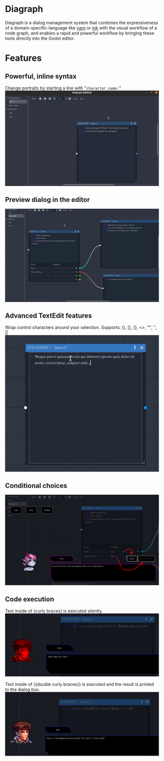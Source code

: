# Diagraph

Diagraph is a dialog management system that combines the expressiveness of a domain-specific-language like [yarn]() or [ink]() with the visual workflow of a node graph, and enables a rapid and powerful workflow by bringing these tools directly into the Godot editor.

# Features

## Powerful, inline syntax
Change portraits by starting a line with "`character_name:`"
![](/img/changing_portraits.gif)

## Preview dialog in the editor
![](/img/local_dialog_preview.gif)

## Advanced TextEdit features
Wrap control characters around your selection.
Supports: (), [], {}, <>, "", '', || 
![](/img/selection_wrap.gif)

## Conditional choices
![](/img/conditional_choices.png)

## Code execution
Text inside of {curly braces} is executed silently.
![](/img/code_exec_2.png)

Text inside of {{double curly braces}} is executed and the result is printed to the dialog box.
![](/img/code_exec_1.png)
